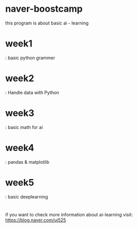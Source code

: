 # naver-boostcamp
this program is about basic ai - learning

#
#

# week1
: basic python grammer

# week2
: Handle data with Python
# week3
: basic math for ai
# week4
: pandas & matplotlib
# week5
: basic deeplearning

#
#
if you want to check more information about ai-learning visit:
https://blog.naver.com/uj525
